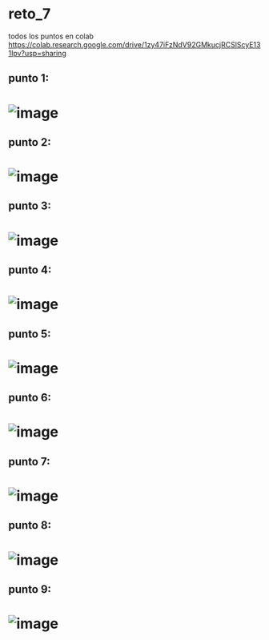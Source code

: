 # reto_7
todos los puntos en colab https://colab.research.google.com/drive/1zy47iFzNdV92GMkucjRCSlScyE131Ipv?usp=sharing 

## punto 1: 
# ![image](https://github.com/user-attachments/assets/c35b5f24-b092-4389-a267-aa9e1b52989f)

## punto 2:
# ![image](https://github.com/user-attachments/assets/4e3a64dc-aa16-4dec-888f-f73d32a0873a)

## punto 3:
# ![image](https://github.com/user-attachments/assets/dade8dd7-9675-46a4-821d-2b4ccf842bd7)

## punto 4: 
# ![image](https://github.com/user-attachments/assets/57307c5f-36e5-4703-8888-45537d364d79)

## punto 5:
# ![image](https://github.com/user-attachments/assets/d8e307e4-bf75-458b-8492-209784575098)

## punto 6:
# ![image](https://github.com/user-attachments/assets/21449dc2-7065-4a46-b861-7b6aea4c2b8f)

## punto 7:
# ![image](https://github.com/user-attachments/assets/037499e6-b9b9-4dc7-b0d0-a62febaa9a5b)

## punto 8:
# ![image](https://github.com/user-attachments/assets/43d094b4-fcf8-46f2-9b82-bb2ce0f659f7) 

## punto 9:
# ![image](https://github.com/user-attachments/assets/36494fc3-b3e7-45ed-befe-430c46612555)


